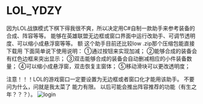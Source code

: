 # LOL_YDZY
因为LOL战旗模式下棋下得我很不爽，所以决定用C#自制一款助手来参考装备的合成、阵容等等。
能够在英雄联盟无边框或窗口界面中运行改助手、可调节透明度、可以缩小成悬浮窗等等。
额 这个助手目前还比较low .zip那个压缩包能直接下载用
下面简单说下使用说明：
①通过按钮来实现加减；
②能够合成的装备会有红色边框来突出显示；
③双击能够合成的装备会自动删减相应的小件装备数量；
④可以缩小成悬浮窗，双击恢复主窗体；
⑤移动滑块可以更改透明度；

注意！！！LOL的游戏窗口一定要设置为无边框或者窗口化才能用该助手。
不要问为什么，问就是我太菜了 能力有限。
以后可能会推出阵容推荐的功能（有生之年？？？）。
![login](https://github.com/Don2025/LOL_YDZY/blob/master/image/%E8%BF%90%E8%A1%8C%E7%95%8C%E9%9D%A21.png)
